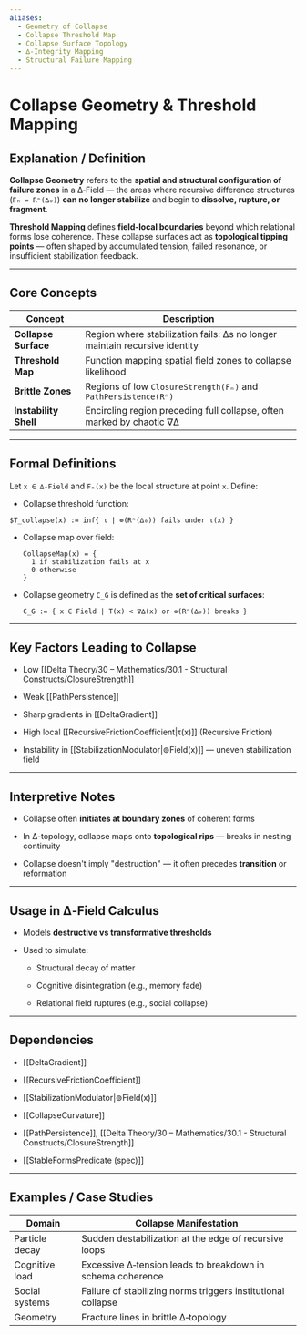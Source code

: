 ```yaml
---
aliases:
  - Geometry of Collapse
  - Collapse Threshold Map
  - Collapse Surface Topology
  - ∆-Integrity Mapping
  - Structural Failure Mapping
---
```



# Collapse Geometry & Threshold Mapping

## Explanation / Definition

**Collapse Geometry** refers to the **spatial and structural configuration of failure zones** in a ∆‑Field — the areas where recursive difference structures (`Fₙ = Rⁿ(∆₀)`) **can no longer stabilize** and begin to **dissolve, rupture, or fragment**.

**Threshold Mapping** defines **field-local boundaries** beyond which relational forms lose coherence. These collapse surfaces act as **topological tipping points** — often shaped by accumulated tension, failed resonance, or insufficient stabilization feedback.

---

## Core Concepts

|Concept|Description|
|---|---|
|**Collapse Surface**|Region where stabilization fails: ∆s no longer maintain recursive identity|
|**Threshold Map**|Function mapping spatial field zones to collapse likelihood|
|**Brittle Zones**|Regions of low `ClosureStrength(Fₙ)` and `PathPersistence(Rⁿ)`|
|**Instability Shell**|Encircling region preceding full collapse, often marked by chaotic ∇∆|

---

## Formal Definitions

Let `x ∈ ∆‑Field` and `Fₙ(x)` be the local structure at point `x`. Define:

- Collapse threshold function:
    
`$T_collapse(x) := inf{ τ | ⊚(Rⁿ(∆₀)) fails under τ(x) }`
    
- Collapse map over field:
    
    ```
    CollapseMap(x) = {
      1 if stabilization fails at x
      0 otherwise
    }
    ```
    
- Collapse geometry `C_G` is defined as the **set of critical surfaces**:
    
    ```
    C_G := { x ∈ Field | T(x) < ∇∆(x) or ⊚(Rⁿ(∆₀)) breaks }
    ```
    

---

## Key Factors Leading to Collapse

- Low [[Delta Theory/30 – Mathematics/30.1 - Structural Constructs/ClosureStrength]]
    
- Weak [[PathPersistence]]
    
- Sharp gradients in [[DeltaGradient]]
    
- High local [[RecursiveFrictionCoefficient|τ(x)]] (Recursive Friction)
    
- Instability in [[StabilizationModulator|⊚Field(x)]] — uneven stabilization field
    

---

## Interpretive Notes

- Collapse often **initiates at boundary zones** of coherent forms
    
- In ∆-topology, collapse maps onto **topological rips** — breaks in nesting continuity
    
- Collapse doesn't imply "destruction" — it often precedes **transition** or reformation
    

---

## Usage in ∆‑Field Calculus

- Models **destructive vs transformative thresholds**
    
- Used to simulate:
    
    - Structural decay of matter
        
    - Cognitive disintegration (e.g., memory fade)
        
    - Relational field ruptures (e.g., social collapse)
        

---

## Dependencies

- [[DeltaGradient]]
    
- [[RecursiveFrictionCoefficient]]
    
- [[StabilizationModulator|⊚Field(x)]]
    
- [[CollapseCurvature]]
    
- [[PathPersistence]], [[Delta Theory/30 – Mathematics/30.1 - Structural Constructs/ClosureStrength]]
    
- [[StableFormsPredicate (spec)]]
    

---

## Examples / Case Studies

|Domain|Collapse Manifestation|
|---|---|
|Particle decay|Sudden destabilization at the edge of recursive loops|
|Cognitive load|Excessive ∆‑tension leads to breakdown in schema coherence|
|Social systems|Failure of stabilizing norms triggers institutional collapse|
|Geometry|Fracture lines in brittle ∆‑topology|
